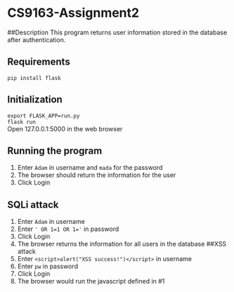 # CS9163-Assignment2
##Description
This program returns user information stored in the database after authentication.
## Requirements
`pip install flask`
## Initialization
`export FLASK_APP=run.py`\
`flask run`\
Open 127.0.0.1:5000 in the web browser
## Running the program
1. Enter `Adam` in username and `mada` for the password
2. The browser should return the information for the user
3. Click Login
## SQLi attack
1. Enter `Adam` in username
2. Enter `' OR 1=1 OR 1='` in password
3. Click Login
4. The browser returns the information for all users in the database
##XSS attack
1. Enter `<script>alert("XSS success!")</script>` in username
2. Enter `pw` in password
3. Click Login
4. The browser would run the javascript defined in #1
